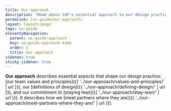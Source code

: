 ```yaml
---
title: Our approach
description: "Read about 18F's essential approach to our design practice."
permalink: /ux-guide/our-approach/
layout: layouts/page
tags: ux-guide
eleventyNavigation: 
  parent: ux-guide-approach
  key: ux-guide-approach-home
  order: 1
  title: Our approach
sidenav: true
sticky_sidenav: true
---
```


**Our approach** describes essential aspects that shape our design practice: [our team values and principles]({{ '../our-approach/values-and-principles/' | url }}), our [definitions of design]({{ '../our-approach/defining-design/' | url }}), and our commitment to [staying lean]({{ '../our-approach/stay-lean/' | url }}). It describes how we [meet partners where they are]({{ '../our-approach/meet-partners-where-they-are/' | url }}).
